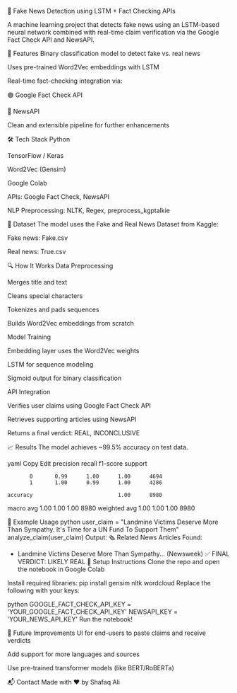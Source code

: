 📰 Fake News Detection using LSTM + Fact Checking APIs


A machine learning project that detects fake news using an LSTM-based neural network combined with real-time claim verification via the Google Fact Check API and NewsAPI.

📌 Features
Binary classification model to detect fake vs. real news

Uses pre-trained Word2Vec embeddings with LSTM

Real-time fact-checking integration via:

🟢 Google Fact Check API

📰 NewsAPI

Clean and extensible pipeline for further enhancements

🛠️ Tech Stack
Python

TensorFlow / Keras

Word2Vec (Gensim)

Google Colab

APIs: Google Fact Check, NewsAPI

NLP Preprocessing: NLTK, Regex, preprocess_kgptalkie

📂 Dataset
The model uses the Fake and Real News Dataset from Kaggle:

Fake news: Fake.csv

Real news: True.csv

🔍 How It Works
Data Preprocessing

Merges title and text

Cleans special characters

Tokenizes and pads sequences

Builds Word2Vec embeddings from scratch

Model Training

Embedding layer uses the Word2Vec weights

LSTM for sequence modeling

Sigmoid output for binary classification

API Integration

Verifies user claims using Google Fact Check API

Retrieves supporting articles using NewsAPI

Returns a final verdict: REAL, INCONCLUSIVE

📈 Results
The model achieves ~99.5% accuracy on test data.

yaml
Copy
Edit
              precision    recall  f1-score   support

           0       0.99      1.00      1.00      4694
           1       1.00      0.99      1.00      4286

    accuracy                           1.00      8980
   macro avg       1.00      1.00      1.00      8980
weighted avg       1.00      1.00      1.00      8980


🚀 Example Usage
python
user_claim = "Landmine Victims Deserve More Than Sympathy. It's Time for a UN Fund To Support Them"
analyze_claim(user_claim)
Output:
🗞 Related News Articles Found:
 - Landmine Victims Deserve More Than Sympathy... (Newsweek)
✅ FINAL VERDICT: LIKELY REAL
🔑 Setup Instructions
Clone the repo and open the notebook in Google Colab

Install required libraries:
pip install gensim nltk wordcloud
Replace the following with your keys:

python
GOOGLE_FACT_CHECK_API_KEY = 'YOUR_GOOGLE_FACT_CHECK_API_KEY'
NEWSAPI_KEY = 'YOUR_NEWS_API_KEY'
Run the notebook!

🧠 Future Improvements
UI for end-users to paste claims and receive verdicts

Add support for more languages and sources

Use pre-trained transformer models (like BERT/RoBERTa)

📬 Contact
Made with ❤️ by Shafaq Ali
